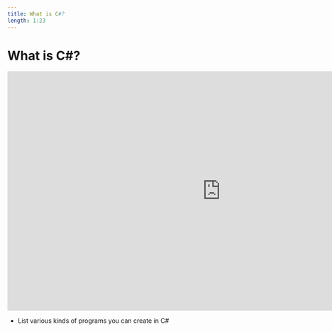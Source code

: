 ```yaml
---
title: What is C#?
length: 1:23
---
```

# What is C#?

<iframe src="https://channel9.msdn.com/Series/CSharp-101/What-is-C/player?format=html5" width="960" height="540" allowFullScreen frameBorder="0" title="What is C#? [1 of 19] - Microsoft Channel 9 Video"></iframe>

- List various kinds of programs you can create in C#
